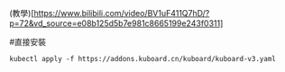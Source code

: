 
(教學)[https://www.bilibili.com/video/BV1uF411Q7hD/?p=72&vd_source=e08b125d5b7e981c8665199e243f0311]


#直接安裝
```
kubectl apply -f https://addons.kuboard.cn/kuboard/kuboard-v3.yaml
```

